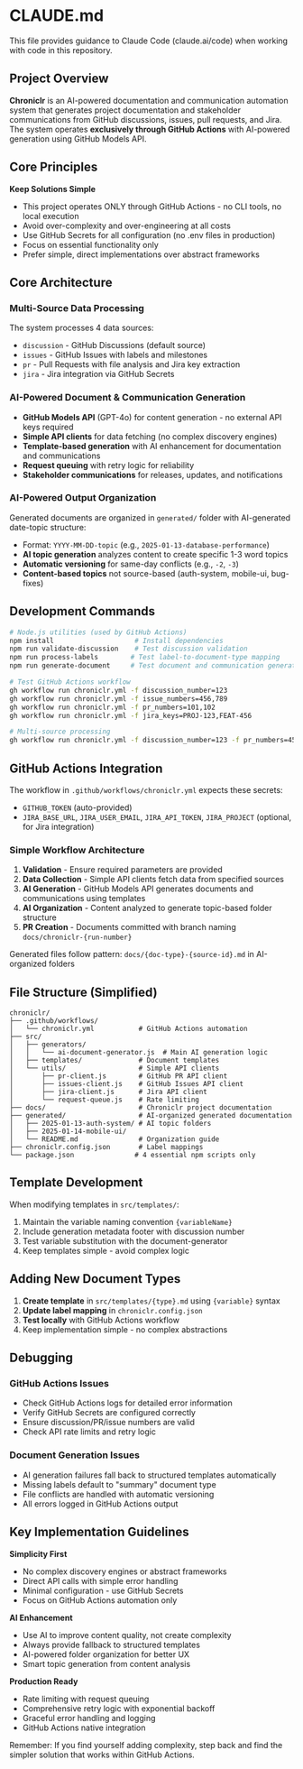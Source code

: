 # CLAUDE.md

This file provides guidance to Claude Code (claude.ai/code) when working with code in this repository.

## Project Overview

**Chroniclr** is an AI-powered documentation and communication automation system that generates project documentation and stakeholder communications from GitHub discussions, issues, pull requests, and Jira. The system operates **exclusively through GitHub Actions** with AI-powered generation using GitHub Models API.

## Core Principles

**Keep Solutions Simple**
- This project operates ONLY through GitHub Actions - no CLI tools, no local execution
- Avoid over-complexity and over-engineering at all costs  
- Use GitHub Secrets for all configuration (no .env files in production)
- Focus on essential functionality only
- Prefer simple, direct implementations over abstract frameworks

## Core Architecture

### Multi-Source Data Processing
The system processes 4 data sources:
- `discussion` - GitHub Discussions (default source)
- `issues` - GitHub Issues with labels and milestones
- `pr` - Pull Requests with file analysis and Jira key extraction  
- `jira` - Jira integration via GitHub Secrets

### AI-Powered Document & Communication Generation
- **GitHub Models API** (GPT-4o) for content generation - no external API keys required
- **Simple API clients** for data fetching (no complex discovery engines)
- **Template-based generation** with AI enhancement for documentation and communications
- **Request queuing** with retry logic for reliability
- **Stakeholder communications** for releases, updates, and notifications

### AI-Powered Output Organization  
Generated documents are organized in `generated/` folder with AI-generated date-topic structure:
- Format: `YYYY-MM-DD-topic` (e.g., `2025-01-13-database-performance`)
- **AI topic generation** analyzes content to create specific 1-3 word topics
- **Automatic versioning** for same-day conflicts (e.g., `-2`, `-3`)
- **Content-based topics** not source-based (auth-system, mobile-ui, bug-fixes)

## Development Commands

```bash
# Node.js utilities (used by GitHub Actions)
npm install                    # Install dependencies
npm run validate-discussion    # Test discussion validation
npm run process-labels        # Test label-to-document-type mapping
npm run generate-document     # Test document and communication generation (requires env vars)

# Test GitHub Actions workflow
gh workflow run chroniclr.yml -f discussion_number=123
gh workflow run chroniclr.yml -f issue_numbers=456,789  
gh workflow run chroniclr.yml -f pr_numbers=101,102
gh workflow run chroniclr.yml -f jira_keys=PROJ-123,FEAT-456

# Multi-source processing
gh workflow run chroniclr.yml -f discussion_number=123 -f pr_numbers=456 -f jira_keys=PROJ-789
```

## GitHub Actions Integration

The workflow in `.github/workflows/chroniclr.yml` expects these secrets:
- `GITHUB_TOKEN` (auto-provided)
- `JIRA_BASE_URL`, `JIRA_USER_EMAIL`, `JIRA_API_TOKEN`, `JIRA_PROJECT` (optional, for Jira integration)

### Simple Workflow Architecture
1. **Validation** - Ensure required parameters are provided
2. **Data Collection** - Simple API clients fetch data from specified sources  
3. **AI Generation** - GitHub Models API generates documents and communications using templates
4. **AI Organization** - Content analyzed to generate topic-based folder structure
5. **PR Creation** - Documents committed with branch naming `docs/chroniclr-{run-number}`

Generated files follow pattern: `docs/{doc-type}-{source-id}.md` in AI-organized folders

## File Structure (Simplified)

```
chroniclr/
├── .github/workflows/
│   └── chroniclr.yml           # GitHub Actions automation
├── src/
│   ├── generators/
│   │   └── ai-document-generator.js  # Main AI generation logic
│   ├── templates/              # Document templates  
│   └── utils/                  # Simple API clients
│       ├── pr-client.js        # GitHub PR API client
│       ├── issues-client.js    # GitHub Issues API client  
│       ├── jira-client.js      # Jira API client
│       └── request-queue.js    # Rate limiting
├── docs/                       # Chroniclr project documentation
├── generated/                  # AI-organized generated documentation  
│   ├── 2025-01-13-auth-system/ # AI topic folders
│   ├── 2025-01-14-mobile-ui/
│   └── README.md               # Organization guide
├── chroniclr.config.json       # Label mappings
└── package.json               # 4 essential npm scripts only
```

## Template Development

When modifying templates in `src/templates/`:
1. Maintain the variable naming convention `{variableName}`
2. Include generation metadata footer with discussion number
3. Test variable substitution with the document-generator
4. Keep templates simple - avoid complex logic

## Adding New Document Types

1. **Create template** in `src/templates/{type}.md` using `{variable}` syntax
2. **Update label mapping** in `chroniclr.config.json` 
3. **Test locally** with GitHub Actions workflow
4. Keep implementation simple - no complex abstractions

## Debugging

### GitHub Actions Issues  
- Check GitHub Actions logs for detailed error information
- Verify GitHub Secrets are configured correctly
- Ensure discussion/PR/issue numbers are valid
- Check API rate limits and retry logic

### Document Generation Issues
- AI generation failures fall back to structured templates automatically
- Missing labels default to "summary" document type
- File conflicts are handled with automatic versioning
- All errors logged in GitHub Actions output

## Key Implementation Guidelines

**Simplicity First**
- No complex discovery engines or abstract frameworks
- Direct API calls with simple error handling
- Minimal configuration - use GitHub Secrets
- Focus on GitHub Actions automation only

**AI Enhancement**  
- Use AI to improve content quality, not create complexity
- Always provide fallback to structured templates
- AI-powered folder organization for better UX
- Smart topic generation from content analysis

**Production Ready**
- Rate limiting with request queuing
- Comprehensive retry logic with exponential backoff  
- Graceful error handling and logging
- GitHub Actions native integration

Remember: If you find yourself adding complexity, step back and find the simpler solution that works within GitHub Actions.